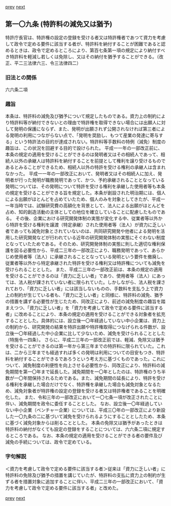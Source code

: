 [prev](/specific\markdowns\特許法\157_Mp-Ch_4-Se_3-At_108.md)
[next](/specific\markdowns\特許法\159_Mp-Ch_4-Se_3-At_109_2.md)
## 第一〇九条 (特許料の減免又は猶予)
特許庁長官は、特許権の設定の登録を受ける者又は特許権者であつて資力を考慮して政令で定める要件に該当する者が、特許料を納付することが困難であると認めるときは、政令で定めるところにより、第百七条第一項の規定により納付すべき特許料を軽減し若しくは免除し、又はその納付を猶予することができる。（改正、平二三法律六三、令三法律四二）

### 旧法との関係
六六条二項

### 趣旨
本条は、特許料の減免及び猶予について規定したものである。資力上の制約により特許料等が納付できないとの理由で特許権を取得できない場合には出願人に対して発明の保護にならず、また、発明が出願されず公開されなければ第三者による発明の利用につながらない点で、「発明を奨励し、もつて産業の発達に寄与する」という特許法の目的が達成されない。特許料等手数料の特例（減免）制度の趣旨は、この状況を回避する目的で設けられた。
平成一一年の一部改正前に、本条の規定の適用を受けることができるのは発明者又はその相続人であって、相続人以外の承継人は特許料を納付することを前提として権利を譲り受けるものであるとみることができるため、相続人以外の特許を受ける権利の承継人は含まれなかった。
平成一一年の一部改正において、発明者又はその相続人に加え、発明者が行った発明が職務発明であって、かつ、予約承継されることとなっている発明については、その発明について特許を受ける権利を承継した使用者等も本条の規定を受けることができる旨を規定した。本条が創設された明治期には、個人による出願がほとんどを占めていたため、個人のみを対象としてきたが、平成一一年当時では、試験研究費の高額化を背景として、法人による出願がほとんどを占め、知的創造活動の主体としての地位を確立していることに配慮したものである。
その後、企業における研究開発体制の実態が変化する中、従業者等以外から特許を受ける権利を譲渡（特定承継）された使用者等（法人）が資力に乏しい者であっても減免対象とされていないのは、共同研究開発や他者による発明を活用した研究開発などが行われている近年の研究開発体制の実態にそぐわない制度となっていたためである。そのため、研究開発体制の実態に則した適切な権利保護を図る必要性から、平成二三年の一部改正により、職務発明であって、あらかじめ使用者等（法人）に承継されることとなっている発明という要件を撤廃し、従業者等以外から特定承継された特許を受ける権利又は特許権についても減免を受けられることとした。
また、平成二三年の一部改正前は、本条の規定の適用を受けることができるのは「資力に乏しい者」であり、使用者等（法人）にあっては、法人税が課されていない者に限られていた。しかしながら、法人税を課されており、「資力に乏しい者」には該当しないものの、手数料を支払う上で資力上の制約が生じている者も、「資力に乏しい者」と同様に、特許料の減免、猶予の措置を講ずる必要性が生じたため、同改正により、前述の減免制度の趣旨を踏まえつつ、「資力に乏しい者」を「資力を考慮して政令で定める要件に該当する者」に改めることにより、本条の規定の適用を受けることができる対象者を拡充することとした。具体的には、設立後一〇年経過していない中小企業は、資力上の制約から、研究開発の結果を特許出願や特許権取得につなげられる件数が、設立後一〇年経過した中小企業に比して少ないため、減免を受けられることとした（特施令一四条）。
さらに、平成二三年の一部改正前では、軽減、免除又は猶予を受けることができるのは第一年から第三年までの特許料に限られていた。これは、二から三年までも経過すれば多くの発明は利用についての目安もつき、特許料を納付することができるであろうという考え方に基づくものであった。これについて、減免制度の利便性を向上させる必要性から、同改正により、特許料の減免期間を第一〇年まで延長した。減免期間を一〇年としたのは、特許権のうち半数が一〇年間保持されるためである。また、減免期間の延長により、特許を受ける権利を承継した場合だけでなく、特許権を承継した場合も減免対象となるため、減免対象者が特許権の設定の登録を受ける者又は特許権者であることを明確化した。
また、令和三年の一部改正において一〇七条一項が改正されたことに伴い、減免期間を政令に委任することとした。
なお、設立後一〇年経過していない中小企業（ベンチャー企業）については、平成三〇年の一部改正により新設した一〇九条の二に基づいて減免を受けられるようにすることとしたため、本条に基づく減免対象からは削ることとした。
本条の免除又は猶予があったときは特許料の納付がなくても設定の登録をすることについては、六六条二項に規定するところである。
なお、本条の規定の適用を受けることができる者の要件及び減免の手続については、政令で定めている。

### 字句解説
＜資力を考慮して政令で定める要件に該当する者＞従来は「資力に乏しい者」に特許料の免除及び猶予の措置を講じていたが、特許料の支払に資力上の制約が生ずる者を措置対象に追加することに伴い、平成二三年の一部改正において、「資力を考慮して政令で定める要件に該当する者」と改めた。

[prev](/specific\markdowns\特許法\157_Mp-Ch_4-Se_3-At_108.md)
[next](/specific\markdowns\特許法\159_Mp-Ch_4-Se_3-At_109_2.md)